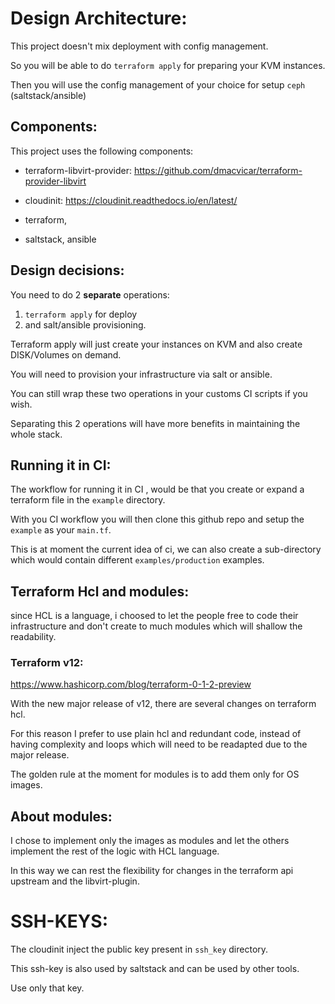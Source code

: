 # Design Architecture:

This project doesn't mix deployment with config management. 
 
So you will be able to do `terraform apply` for preparing your KVM instances. 
 
Then you will use the config management of your choice for setup `ceph` (saltstack/ansible) 


## Components:

This project uses the following components:

* terraform-libvirt-provider:
https://github.com/dmacvicar/terraform-provider-libvirt

* cloudinit:
https://cloudinit.readthedocs.io/en/latest/

* terraform,

* saltstack,  ansible

## Design decisions:

You need to do 2 **separate** operations: 

1) `terraform apply` for deploy
2) and salt/ansible provisioning. 


Terraform apply will just create your instances on KVM and also create DISK/Volumes on demand.

You will need to provision your infrastructure via salt or ansible.

You can still wrap these two operations in your customs CI scripts if you wish.

Separating this 2 operations will have more benefits in maintaining the whole stack.

## Running it in CI:

The workflow for running it in CI , would be that you create or expand a terraform file in the `example` directory.

With you CI workflow you will then clone this github repo and setup the `example` as your `main.tf`.

This is at moment the current idea of ci, we can also create a sub-directory which would contain  different `examples/production` examples.



## Terraform Hcl and modules:

since HCL is a language, i choosed to let the people free to code their infrastructure and don't create to much modules which will shallow the readability.


### Terraform v12:

https://www.hashicorp.com/blog/terraform-0-1-2-preview

With the new major release of v12, there are several changes on terraform hcl.


For this reason I prefer to use plain hcl and redundant code, instead of having complexity and loops which will need to be readapted due to the major release.

The golden rule at the moment for modules is to add them only for OS images.

## About modules:

I chose to implement only the images as modules and let the others implement the rest of the logic with HCL language.

In this way we can rest the flexibility for changes in the terraform api upstream and the libvirt-plugin.

# SSH-KEYS:

The cloudinit inject the public key present in `ssh_key` directory.

This ssh-key is also used by saltstack and can be used by other tools.

Use only that key.

